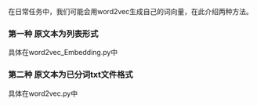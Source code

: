 在日常任务中，我们可能会用word2vec生成自己的词向量，在此介绍两种方法。
### 第一种 原文本为列表形式
具体在word2vec_Embedding.py中
### 第二种 原文本为已分词txt文件格式
具体在word2vec.py中
